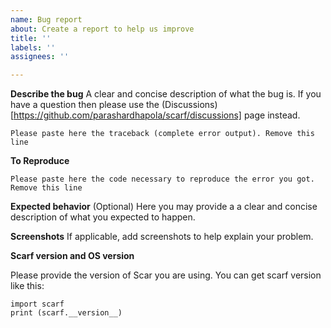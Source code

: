 ```yaml
---
name: Bug report
about: Create a report to help us improve
title: ''
labels: ''
assignees: ''

---
```


**Describe the bug**
A clear and concise description of what the bug is.  If you have a question then please use the (Discussions)[https://github.com/parashardhapola/scarf/discussions] page instead.

```
Please paste here the traceback (complete error output). Remove this line
```

**To Reproduce**
```
Please paste here the code necessary to reproduce the error you got. Remove this line
```

**Expected behavior** (Optional)
Here you may provide a  a clear and concise description of what you expected to happen.

**Screenshots**
If applicable, add screenshots to help explain your problem.

**Scarf version and OS version**

Please provide the version of Scar you are using. You can get scarf version like this:
```
import scarf
print (scarf.__version__)
```

